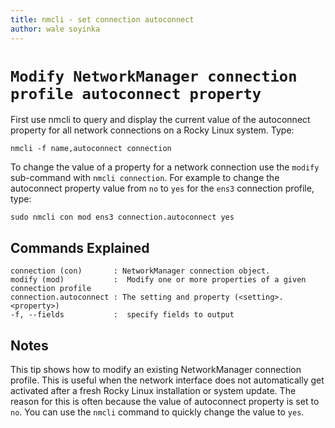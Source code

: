 ```yaml
---
title: nmcli - set connection autoconnect 
author: wale soyinka
---
```


# `Modify NetworkManager connection profile autoconnect property `

First use nmcli to query and display the current value of the autoconnect property for all network connections on a Rocky Linux system. Type:

```
nmcli -f name,autoconnect connection 
```

To change the value of a property for a network connection use the `modify` sub-command with `nmcli connection`. 
For example to change the autoconnect property value from `no` to `yes` for the `ens3` connection profile, type:

```
sudo nmcli con mod ens3 connection.autoconnect yes
```

## Commands Explained

```
connection (con)       : NetworkManager connection object. 
modify (mod)           :  Modify one or more properties of a given connection profile
connection.autoconnect : The setting and property (<setting>.<property>)
-f, --fields           :  specify fields to output

```

## Notes

This tip shows how to modify an existing NetworkManager connection profile.  This is useful when the network interface does not automatically get activated after a fresh Rocky Linux installation or system update. 
The reason for this is often because the value of autoconnect property is set to `no`. You can use the `nmcli` command to quickly change the value to `yes`.  

